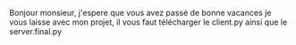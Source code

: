 Bonjour monsieur, 
j'espere que vous avez passé de bonne vacances je vous laisse avec mon projet, il vous faut télécharger le client.py ainsi que le server.final.py

